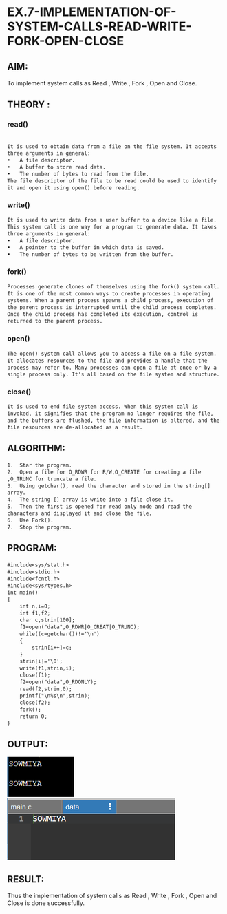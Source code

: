 # EX.7-IMPLEMENTATION-OF-SYSTEM-CALLS-READ-WRITE-FORK-OPEN-CLOSE

## AIM:
To implement system calls as Read , Write , Fork , Open and Close.
## THEORY :
### read()
```

It is used to obtain data from a file on the file system. It accepts three arguments in general:
•	A file descriptor.
•	A buffer to store read data.
•	The number of bytes to read from the file.
The file descriptor of the file to be read could be used to identify it and open it using open() before reading.
```
### write()
```
It is used to write data from a user buffer to a device like a file. This system call is one way for a program to generate data. It takes three arguments in general:
•	A file descriptor.
•	A pointer to the buffer in which data is saved.
•	The number of bytes to be written from the buffer.
```
### fork()
```
Processes generate clones of themselves using the fork() system call. It is one of the most common ways to create processes in operating systems. When a parent process spawns a child process, execution of the parent process is interrupted until the child process completes. Once the child process has completed its execution, control is returned to the parent process.
```
### open()
```
The open() system call allows you to access a file on a file system. It allocates resources to the file and provides a handle that the process may refer to. Many processes can open a file at once or by a single process only. It's all based on the file system and structure.
```
### close()
```
It is used to end file system access. When this system call is invoked, it signifies that the program no longer requires the file, and the buffers are flushed, the file information is altered, and the file resources are de-allocated as a result.
```
## ALGORITHM:
```
1.	Star the program.
2.	Open a file for O_RDWR for R/W,O_CREATE for creating a file ,O_TRUNC for truncate a file.
3.	Using getchar(), read the character and stored in the string[] array.
4.	The string [] array is write into a file close it.
5.	Then the first is opened for read only mode and read the characters and displayed it and close the file.
6.	Use Fork().
7.	Stop the program.

```
## PROGRAM:
```
#include<sys/stat.h>
#include<stdio.h>
#include<fcntl.h>
#include<sys/types.h>
int main()
{
    int n,i=0;
    int f1,f2;
    char c,strin[100];
    f1=open("data",O_RDWR|O_CREAT|O_TRUNC);
    while((c=getchar())!='\n')
    {
        strin[i++]=c;
    }
    strin[i]='\0';
    write(f1,strin,i);
    close(f1);
    f2=open("data",O_RDONLY);
    read(f2,strin,0);
    printf("\n%s\n",strin);
    close(f2);
    fork();
    return 0;
}
```
## OUTPUT:
![op](./1.png)
![op](./2.png)
## RESULT:
Thus the implementation of system calls as Read , Write , Fork , Open and Close is done successfully.